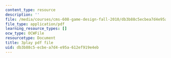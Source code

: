 ```yaml
---
content_type: resource
description: ''
file: /media/courses/cms-608-game-design-fall-2010/db3b88c5ecbea7d4e95a612ef919e4eb_68555.pdf
file_type: application/pdf
learning_resource_types: []
ocw_type: OCWFile
resourcetype: Document
title: 3play pdf file
uid: db3b88c5-ecbe-a7d4-e95a-612ef919e4eb
---
```

